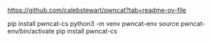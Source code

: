 https://github.com/calebstewart/pwncat?tab=readme-ov-file

pip install pwncat-cs
python3 -m venv pwncat-env
source pwncat-env/bin/activate
pip install pwncat-cs
